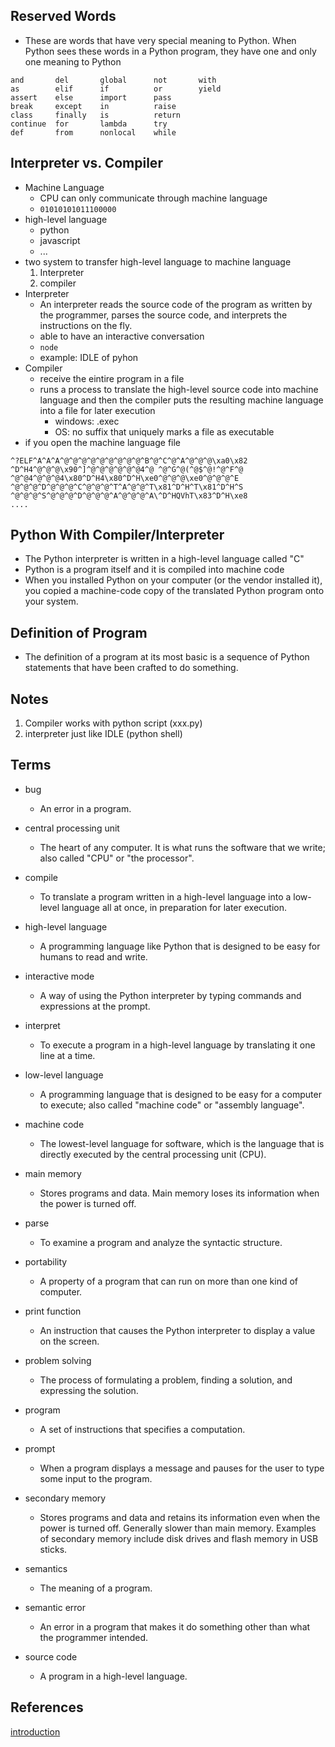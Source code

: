 
## Reserved Words
* These are words that have very special meaning to Python. When Python sees these words in a Python program, they have one and only one meaning to Python

```
and       del       global      not       with
as        elif      if          or        yield
assert    else      import      pass
break     except    in          raise
class     finally   is          return
continue  for       lambda      try
def       from      nonlocal    while
```


## Interpreter vs. Compiler
* Machine Language
  * CPU can only communicate through machine language
  * `01010101011100000`
* high-level language
  * python
  * javascript
  * ...
* two system to transfer high-level language to machine language
  1. Interpreter
  2. compiler
* Interpreter
  * An interpreter reads the source code of the program as written by the programmer, parses the source code, and interprets the instructions on the fly.
  * able to have an interactive conversation
  * `node`
  * example: IDLE of pyhon
* Compiler
  * receive the eintire program in a file
  * runs a process to translate the high-level source code into machine language and then the compiler puts the resulting machine language into a file for later execution
    * windows: .exec
    * OS: no suffix that uniquely marks a file as executable
* if you open the machine language file
```
^?ELF^A^A^A^@^@^@^@^@^@^@^@^@^B^@^C^@^A^@^@^@\xa0\x82
^D^H4^@^@^@\x90^]^@^@^@^@^@^@4^@ ^@^G^@(^@$^@!^@^F^@
^@^@4^@^@^@4\x80^D^H4\x80^D^H\xe0^@^@^@\xe0^@^@^@^E
^@^@^@^D^@^@^@^C^@^@^@^T^A^@^@^T\x81^D^H^T\x81^D^H^S
^@^@^@^S^@^@^@^D^@^@^@^A^@^@^@^A\^D^HQVhT\x83^D^H\xe8
....
```

## Python With Compiler/Interpreter
* The Python interpreter is written in a high-level language called "C"
* Python is a program itself and it is compiled into machine code
* When you installed Python on your computer (or the vendor installed it), you copied a machine-code copy of the translated Python program onto your system.


## Definition of Program
* The definition of a program at its most basic is a sequence of Python statements that have been crafted to do something.

## Notes
1. Compiler works with python script (xxx.py)
2. interpreter just like IDLE (python shell)

## Terms
* bug
  * An error in a program.

* central processing unit
  * The heart of any computer. It is what runs the software that we write; also called "CPU" or "the processor".
* compile
  * To translate a program written in a high-level language into a low-level language all at once, in preparation for later execution.
* high-level language
  * A programming language like Python that is designed to be easy for humans to read and write.
* interactive mode
  * A way of using the Python interpreter by typing commands and expressions at the prompt.
* interpret
  * To execute a program in a high-level language by translating it one line at a time.
* low-level language
  * A programming language that is designed to be easy for a computer to execute; also called "machine code" or "assembly language".
* machine code
  * The lowest-level language for software, which is the language that is directly executed by the central processing unit (CPU).
* main memory
  * Stores programs and data. Main memory loses its information when the power is turned off.
* parse
  * To examine a program and analyze the syntactic structure.
* portability
  * A property of a program that can run on more than one kind of computer.
* print function
  * An instruction that causes the Python interpreter to display a value on the screen.
* problem solving
  * The process of formulating a problem, finding a solution, and expressing the solution.
* program
  * A set of instructions that specifies a computation.
* prompt
  * When a program displays a message and pauses for the user to type some input to the program.
* secondary memory
  * Stores programs and data and retains its information even when the power is turned off. Generally slower than main memory. Examples of secondary memory include disk drives and flash memory in USB sticks.
* semantics
  * The meaning of a program.
* semantic error
  * An error in a program that makes it do something other than what the programmer intended.
* source code
  * A program in a high-level language.



## References
[introduction](https://www.py4e.com/html3/01-intro)
